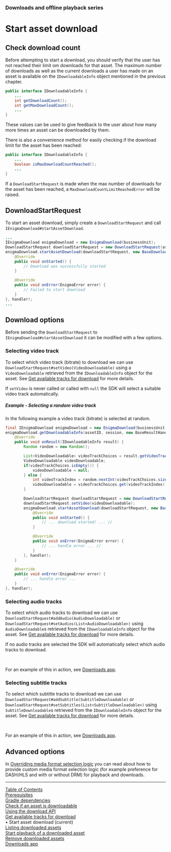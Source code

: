 ### Downloads and offline playback series
# Start asset download
## Check download count
Before attempting to start a download, you should verify that the user has not reached their
limit om downloads for that asset. The maximum number of downloads as well as the current downloads
a user has made on an asset is available on the `IDownloadableInfo` object mentioned in the previous
chapter.
```java
public interface IDownloadableInfo {
    ...
    int getDownloadCount();
    int getMaxDownloadCount();
    ...
}
```
These values can be used to give feedback to the user about how many more times an asset can be
downloaded by them.

There is also a convenience method for easily checking if the download limit for the asset has been
reached:
```java
public interface IDownloadableInfo {
    ...
    boolean isMaxDownloadCountReached();
    ...
}
```

If a `DownloadStartRequest` is made when the max number of downloads for the asset has been reached,
a `MaxDownloadCountLimitReachedError` will be raised.

## DownloadStartRequest

To start an asset download, simply create a `DownloadStartRequest` and call `IEnigmaDownload#startAssetDownload`.
```java
...
IEnigmaDownload enigmaDownload = new EnigmaDownload(businessUnit);
DownloadStartRequest downloadStartRequest = new DownloadStartRequest(assetId, session);
enigmaDownload.startAssetDownload(downloadStartRequest, new BaseDownloadStartResultHandler() {
    @Override
    public void onStarted() {
        // Download was successfully started
    }

    @Override
    public void onError(EnigmaError error) {
        // Failed to start download
    }
}, handler);
...
```

## Download options

Before sending the `DownloadStartRequest` to `IEnigmaDownload#startAssetDownload` it can be modified
with a few options.

### Selecting video track

To select which video track (bitrate) to download we can use `DownloadStartRequest#setVideo(VideoDownloadable)`
using a `VideoDownloadable` retrieved from the `IDownloadableInfo` object for the asset.
See [Get available tracks for download](get_download_info.md) for more details.

If `setVideo` is never called or called with `null` the SDK will select a suitable video track
automatically.

##### Example - Selecting a random video track
In the following example a video track (bitrate) is selected at random.
```java
final IEnigmaDownload enigmaDownload = new EnigmaDownload(businessUnit);
enigmaDownload.getDownloadableInfo(assetID, session, new BaseResultHandler<IDownloadableInfo>() {
    @Override
    public void onResult(IDownloadableInfo result) {
        Random random = new Random();

        List<VideoDownloadable> videoTrackChoices = result.getVideoTracks();
        VideoDownloadable videoDownloadable;
        if(videoTrackChoices.isEmpty()) {
            videoDownloadable = null;
        } else {
            int videoTrackIndex = random.nextInt(videoTrackChoices.size());
            videoDownloadable = videoTrackChoices.get(videoTrackIndex);
        }

        DownloadStartRequest downloadStartRequest = new DownloadStartRequest(assetID, session);
        downloadStartRequest.setVideo(videoDownloadable);
        enigmaDownload.startAssetDownload(downloadStartRequest, new BaseDownloadStartResultHandler() {
            @Override
            public void onStarted() {
                // ... download started! ... //
            }

            @Override
            public void onError(EnigmaError error) {
                // ... handle error ... //
            }
        }, handler);
    }

    @Override
    public void onError(EnigmaError error) {
        // ... handle error ...
    }
}, handler);
```

### Selecting audio tracks

To select which audio tracks to download we can use `DownloadStartRequest#addAudio(AudioDownloadable)`
or `DownloadStartRequest#setAudios(List<AudioDownloadable>)` using `AudioDownloadable`s retrieved
from the `IDownloadableInfo` object for the asset.
See [Get available tracks for download](get_download_info.md) for more details.

If no audio tracks are selected the SDK will automatically select which audio tracks to download.

<br />

For an example of this in action, see [Downloads app](example_app.md).

### Selecting subtitle tracks

To select which subtitle tracks to download we can use `DownloadStartRequest#addSubtitle(SubtitleDownloadable)`
or `DownloadStartRequest#setSubtitles(List<SubtitleDownloadable>)` using `SubtitleDownloadable`s
retrieved from the `IDownloadableInfo` object for the asset.
See [Get available tracks for download](get_download_info.md) for more details.

<br />

For an example of this in action, see [Downloads app](example_app.md).

## Advanced options

In [Overriding media format selection logic](../advanced_topics/media_format_preference.md) you can read about how to provide
custom media format selection logic (for example preference for DASH/HLS and with or without DRM) for playback and downloads.


___
[Table of Contents](../index.md)<br/>
[Prerequisites](prerequisites.md)<br/>
[Gradle dependencies](dependencies.md)<br/>
[Check if an asset is downloadable](check_downloadability.md)<br/>
[Using the download API](enigma_download.md)<br/>
[Get available tracks for download](get_download_info.md)<br/>
&bull; Start asset download (current)<br/>
[Listing downloaded assets](list_downloads.md)<br/>
[Start playback of a downloaded asset](play_download.md)<br/>
[Remove downloaded assets](remove_download.md)<br/>
[Downloads app](example_app.md)<br/>
